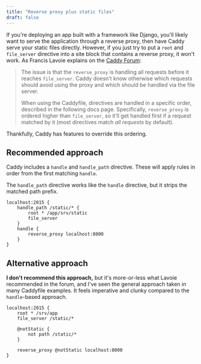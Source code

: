 ```yaml
---
title: "Reverse proxy plus static files"
draft: false
---
```


If you're deploying an app built with a framework like Django, you'll likely want to serve the application through a reverse proxy, then have Caddy serve your static files directly. However, if you just try to put a `root` and `file_server` directive into a site block that contains a reverse proxy, it won't work. As Francis Lavoie explains on the [Caddy Forum](https://caddy.community/t/django-static-assets-not-getting-served-in-caddy-v2/8345/2):

> The issue is that the `reverse_proxy` is handling all requests before it reaches `file_server`. Caddy doesn’t know otherwise which requests should avoid using the proxy and which should be handled via the file server.
>
> When using the Caddyfile, directives are handled in a specific order, described in the following docs page. Specifically, `reverse_proxy` is ordered higher than `file_server`, so it’ll get handled first if a request matched by it (most directives match _all requests_ by default).

Thankfully, Caddy has features to override this ordering.

## Recommended approach

Caddy includes a `handle` and `handle_path` directive. These will apply rules in order from the first matching `handle`.

The `handle_path` directive works like the `handle` directive, but it strips the matched path prefix.

```Caddyfile
localhost:2015 {
	handle_path /static/* {
		root * /app/srv/static
		file_server
	}
	handle {
		reverse_proxy localhost:8000
	}
}
```

## Alternative approach

**I don't recommend this approach,** but it's more-or-less what Lavoie recommended in the forum, and I've seen the general approach taken in many Caddyfile examples. It feels imperative and clunky compared to the `handle`-based approach.

```Caddyfile
localhost:2015 {
	root * /srv/app
	file_server /static/*

	@notStatic {
		not path /static/*
	}

	reverse_proxy @notStatic localhost:8000
}
```
